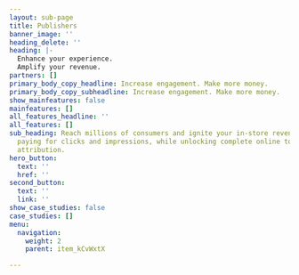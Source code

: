 ```yaml
---
layout: sub-page
title: Publishers
banner_image: ''
heading_delete: ''
heading: |-
  Enhance your experience.
  Amplify your revenue.
partners: []
primary_body_copy_headline: Increase engagement. Make more money.
primary_body_copy_subheadline: Increase engagement. Make more money.
show_mainfeatures: false
mainfeatures: []
all_features_headline: ''
all_features: []
sub_heading: Reach millions of consumers and ignite your in-store revenue without
  paying for clicks and impressions, while unlocking complete online to offline sales
  attribution.
hero_button:
  text: ''
  href: ''
second_button:
  text: ''
  link: ''
show_case_studies: false
case_studies: []
menu:
  navigation:
    weight: 2
    parent: item_kCvWxtX

---
```

